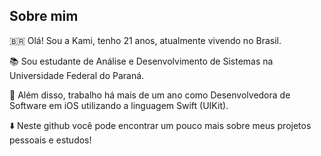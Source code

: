 ## Sobre mim

🇧🇷 Olá! Sou a Kami, tenho 21 anos, atualmente vivendo no Brasil. 

📚 Sou estudante de Análise e Desenvolvimento de Sistemas na Universidade Federal do Paraná.

📱 Além disso, trabalho há mais de um ano como Desenvolvedora de Software em iOS utilizando a linguagem Swift (UIKit).

⬇️ Neste github você pode encontrar um pouco mais sobre meus projetos pessoais e estudos!
